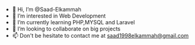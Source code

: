 - 👋 Hi, I’m @Saad-Elkammah
- 👀 I’m interested in Web Development
- 🌱 I’m currently learning PHP,MYSQL and Laravel
- 💞️ I’m looking to collaborate on big projects
- 📫 Don't be hesitate to contact me at saad1998elkammah@gmail.com

<!---
Saad-Dev-hub/Saad-Dev-hub is a ✨ special ✨ repository because its `README.md` (this file) appears on your GitHub profile.
You can click the Preview link to take a look at your changes.
--->
